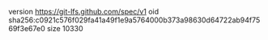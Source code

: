version https://git-lfs.github.com/spec/v1
oid sha256:c0921c576f029fa41a49f1e9a5764000b373a98630d64722ab94f7569f3e67e0
size 10330
